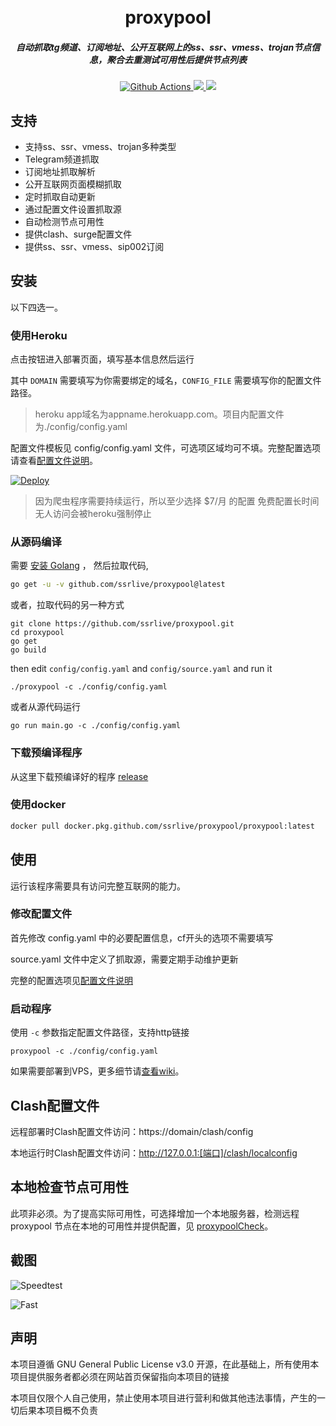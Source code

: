<h1 align="center">
  <br>proxypool<br>
</h1>

<h5 align="center">自动抓取tg频道、订阅地址、公开互联网上的ss、ssr、vmess、trojan节点信息，聚合去重测试可用性后提供节点列表</h5>

<p align="center">
  <a href="https://github.com/ssrlive/proxypool/actions">
    <img src="https://img.shields.io/github/workflow/status/zu1k/proxypool/Go?style=flat-square" alt="Github Actions">
  </a>
  <a href="https://goreportcard.com/report/github.com/zu1k/proxypool">
    <img src="https://goreportcard.com/badge/github.com/zu1k/proxypool?style=flat-square">
  </a>
  <a href="https://github.com/ssrlive/proxypool/releases">
    <img src="https://img.shields.io/github/release/zu1k/proxypool/all.svg?style=flat-square">
  </a>
</p>

## 支持

- 支持ss、ssr、vmess、trojan多种类型
- Telegram频道抓取
- 订阅地址抓取解析
- 公开互联网页面模糊抓取
- 定时抓取自动更新
- 通过配置文件设置抓取源
- 自动检测节点可用性
- 提供clash、surge配置文件
- 提供ss、ssr、vmess、sip002订阅

## 安装

以下四选一。

### 使用Heroku

点击按钮进入部署页面，填写基本信息然后运行

其中 `DOMAIN` 需要填写为你需要绑定的域名，`CONFIG_FILE` 需要填写你的配置文件路径。

> heroku app域名为appname.herokuapp.com。项目内配置文件为./config/config.yaml

配置文件模板见 config/config.yaml 文件，可选项区域均可不填。完整配置选项请查看[配置文件说明](https://github.com/ssrlive/proxypool/wiki/%E9%85%8D%E7%BD%AE%E6%96%87%E4%BB%B6%E8%AF%B4%E6%98%8E)。

[![Deploy](https://www.herokucdn.com/deploy/button.svg)](https://heroku.com/deploy)

> 因为爬虫程序需要持续运行，所以至少选择 $7/月 的配置
> 免费配置长时间无人访问会被heroku强制停止

### 从源码编译

需要 [安装 Golang](https://golang.org/doc/install) ， 然后拉取代码,

```bash
go get -u -v github.com/ssrlive/proxypool@latest
```

或者，拉取代码的另一种方式 
```
git clone https://github.com/ssrlive/proxypool.git
cd proxypool
go get
go build
```
then edit `config/config.yaml` and `config/source.yaml` and run it
```
./proxypool -c ./config/config.yaml
```
或者从源代码运行
```
go run main.go -c ./config/config.yaml
```


### 下载预编译程序

从这里下载预编译好的程序 [release](https://github.com/ssrlive/proxypool/releases)

### 使用docker

```sh
docker pull docker.pkg.github.com/ssrlive/proxypool/proxypool:latest
```

## 使用

运行该程序需要具有访问完整互联网的能力。

### 修改配置文件

首先修改 config.yaml 中的必要配置信息，cf开头的选项不需要填写

source.yaml 文件中定义了抓取源，需要定期手动维护更新

完整的配置选项见[配置文件说明](https://github.com/ssrlive/proxypool/wiki/%E9%85%8D%E7%BD%AE%E6%96%87%E4%BB%B6%E8%AF%B4%E6%98%8E)

### 启动程序

使用 `-c` 参数指定配置文件路径，支持http链接

```shell
proxypool -c ./config/config.yaml
```

如果需要部署到VPS，更多细节请[查看wiki](https://github.com/ssrlive/proxypool/wiki/%E9%83%A8%E7%BD%B2%E5%88%B0VPS-Step-by-Step)。

## Clash配置文件

远程部署时Clash配置文件访问：https://domain/clash/config

本地运行时Clash配置文件访问：http://127.0.0.1:[端口]/clash/localconfig

## 本地检查节点可用性

此项非必须。为了提高实际可用性，可选择增加一个本地服务器，检测远程 proxypool 节点在本地的可用性并提供配置，见 [proxypoolCheck](https://github.com/ssrlive/proxypoolCheck)。

## 截图

![Speedtest](docs/speedtest.png)

![Fast](docs/fast.png)

## 声明

本项目遵循 GNU General Public License v3.0 开源，在此基础上，所有使用本项目提供服务者都必须在网站首页保留指向本项目的链接

本项目仅限个人自己使用，禁止使用本项目进行营利和做其他违法事情，产生的一切后果本项目概不负责
